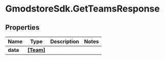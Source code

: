 # GmodstoreSdk.GetTeamsResponse

## Properties

Name | Type | Description | Notes
------------ | ------------- | ------------- | -------------
**data** | [**[Team]**](Team.md) |  | 


